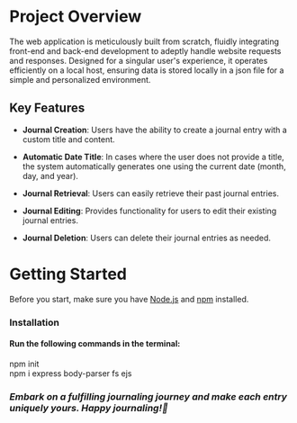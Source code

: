 # Project Overview
The web application is meticulously built from scratch, fluidly integrating front-end and back-end development to adeptly handle website requests and responses. Designed for a singular user's experience, it operates efficiently on a local host, ensuring data is stored locally in a json file for a simple and personalized environment.

## Key Features
- **Journal Creation**: Users have the ability to create a journal entry with a custom title and content.
  
- **Automatic Date Title**: In cases where the user does not provide a title, the system automatically generates one using the current date (month, day, and year).
  
- **Journal Retrieval**: Users can easily retrieve their past journal entries.
  
- **Journal Editing**: Provides functionality for users to edit their existing journal entries.
  
- **Journal Deletion**: Users can delete their journal entries as needed.

# Getting Started
Before you start, make sure you have [Node.js](https://nodejs.org/) and [npm](https://www.npmjs.com/) installed.

### Installation
#### Run the following commands in the terminal:          
npm init                      
npm i express body-parser fs ejs        

### _Embark on a fulfilling journaling journey and make each entry uniquely yours. Happy journaling!📖_
